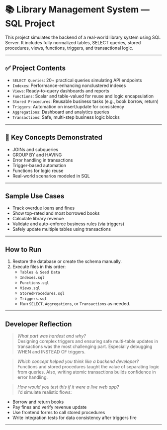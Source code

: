 
# 📚 Library Management System — SQL Project

This project simulates the backend of a real-world library system using SQL Server.
It includes fully normalized tables, SELECT queries, stored procedures, views, functions, triggers, and transactional logic.

---

## ✅ Project Contents

- `SELECT Queries`: 20+ practical queries simulating API endpoints
- `Indexes`: Performance-enhancing nonclustered indexes
- `Views`: Ready-to-query dashboards and reports
- `Functions`: Scalar and table-valued for reuse and logic encapsulation
- `Stored Procedures`: Reusable business tasks (e.g., book borrow, return)
- `Triggers`: Automation on insert/update for consistency
- `Aggregations`: Dashboard and analytics queries
- `Transactions`: Safe, multi-step business logic blocks

---

## 🧠 Key Concepts Demonstrated

- JOINs and subqueries
- GROUP BY and HAVING
- Error handling in transactions
- Trigger-based automation
- Functions for logic reuse
- Real-world scenarios modeled in SQL

---

## Sample Use Cases

- Track overdue loans and fines
- Show top-rated and most borrowed books
- Calculate library revenue
- Validate and auto-enforce business rules (via triggers)
- Safely update multiple tables using transactions

---

## How to Run

1. Restore the database or create the schema manually.
2. Execute files in this order:
   - `Tables & Seed Data`
   - `Indexes.sql`
   - `Functions.sql`
   - `Views.sql`
   - `StoredProcedures.sql`
   - `Triggers.sql`
   - Run `SELECT`, `Aggregations`, or `Transactions` as needed.

---

## Developer Reflection

>  *What part was hardest and why?*  
Designing complex triggers and ensuring safe multi-table updates in transactions was the most challenging part. Especially debugging WHEN and INSTEAD OF triggers.

>  *Which concept helped you think like a backend developer?*  
Functions and stored procedures taught the value of separating logic from queries. Also, writing atomic transactions builds confidence in error handling.

>  *How would you test this if it were a live web app?*  
I'd simulate realistic flows:
- Borrow and return books
- Pay fines and verify revenue update
- Use frontend forms to call stored procedures
- Write integration tests for data consistency after triggers fire

---



